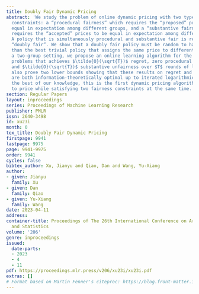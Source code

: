 ```yaml
---
title: Doubly Fair Dynamic Pricing
abstract: 'We study the problem of online dynamic pricing with two types of fairness
  constraints: a “procedural fairness” which requires the “proposed” prices to be
  equal in expectation among different groups, and a “substantive fairness” which
  requires the “accepted” prices to be equal in expectation among different groups.
  A policy that is simultaneously procedural and substantive fair is referred to as
  “doubly fair”. We show that a doubly fair policy must be random to have higher revenue
  than the best trivial policy that assigns the same price to different groups. In
  a two-group setting, we propose an online learning algorithm for the 2-group pricing
  problems that achieves $\tilde{O}(\sqrt{T})$ regret, zero procedural unfairness
  and $\tilde{O}(\sqrt{T})$ substantive unfairness over $T$ rounds of learning. We
  also prove two lower bounds showing that these results on regret and unfairness
  are both information-theoretically optimal up to iterated logarithmic factors. To
  the best of our knowledge, this is the first dynamic pricing algorithm that learns
  to price while satisfying two fairness constraints at the same time.'
section: Regular Papers
layout: inproceedings
series: Proceedings of Machine Learning Research
publisher: PMLR
issn: 2640-3498
id: xu23i
month: 0
tex_title: Doubly Fair Dynamic Pricing
firstpage: 9941
lastpage: 9975
page: 9941-9975
order: 9941
cycles: false
bibtex_author: Xu, Jianyu and Qiao, Dan and Wang, Yu-Xiang
author:
- given: Jianyu
  family: Xu
- given: Dan
  family: Qiao
- given: Yu-Xiang
  family: Wang
date: 2023-04-11
address:
container-title: Proceedings of The 26th International Conference on Artificial Intelligence
  and Statistics
volume: '206'
genre: inproceedings
issued:
  date-parts:
  - 2023
  - 4
  - 11
pdf: https://proceedings.mlr.press/v206/xu23i/xu23i.pdf
extras: []
# Format based on Martin Fenner's citeproc: https://blog.front-matter.io/posts/citeproc-yaml-for-bibliographies/
---
```


